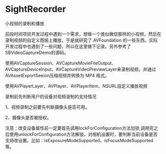 # SightRecorder
小视频的录制和播放

前段时间项目开发过程中遇到一个需求，想做一个类似微信那样的小视频，然后在录制视频的自定义图层上播放。于是就研究了 AVFoundation 的一些东西。实际开发过程中也遇到了一些问题，所以在这里做下记录。另外参考了SBVideoCaptureDemo的源码。

使用AVCaptureSession、AVCaptureMovieFileOutput、AVCaptureDeviceInput、AVCaptureVideoPreviewLayer来录制视频，并通过AVAssetExportSeeion压缩视频并转换为 MP4 格式。

使用AVPlayerLayer、AVPlayer、AVPlayerItem、NSURL自定义播放视频


录制前先判断用户的设备对视频录制的支持情况

1、视频录制之前要先判断摄像头是否可用。

2、摄像头是否被授权。


注意：改变设备属性前一定要首先调用lockForConfiguration方法加锁,调用完之后使用unlockForConfiguration方法解锁。对相机设置时，要判断当前设备是否支持改设置。比如：isExposureModeSupported、isFocusModeSupported等。